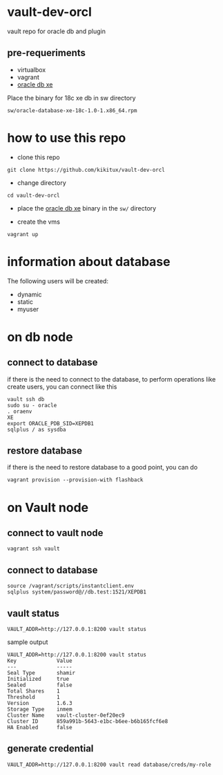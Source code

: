# vault-dev-orcl
vault repo for oracle db and plugin

## pre-requeriments

- virtualbox
- vagrant
- [oracle db xe](https://www.oracle.com/database/technologies/xe-downloads.html)

Place the binary for 18c xe db in sw directory
```
sw/oracle-database-xe-18c-1.0-1.x86_64.rpm
```

# how to use this repo

- clone this repo
```
git clone https://github.com/kikitux/vault-dev-orcl
```

- change directory
```
cd vault-dev-orcl
```

- place the [oracle db xe](https://www.oracle.com/database/technologies/xe-downloads.html) binary in the `sw/` directory

- create the vms
```
vagrant up
```

# information about database

The following users will be created:

- dynamic
- static
- myuser

# on db node

## connect to database

if there is the need to connect to the database, to perform operations like create users, you can connect like this

```
vault ssh db
sudo su - oracle
. oraenv
XE
export ORACLE_PDB_SID=XEPDB1
sqlplus / as sysdba
```

## restore database

if there is the need to restore database to a good point, you can do

```
vagrant provision --provision-with flashback
```

# on Vault node

## connect to vault node

```
vagrant ssh vault
```

## connect to database

```
source /vagrant/scripts/instantclient.env 
sqlplus system/password@//db.test:1521/XEPDB1
```

## vault status

```
VAULT_ADDR=http://127.0.0.1:8200 vault status
```

sample output

```
VAULT_ADDR=http://127.0.0.1:8200 vault status
Key             Value
---             -----
Seal Type       shamir
Initialized     true
Sealed          false
Total Shares    1
Threshold       1
Version         1.6.3
Storage Type    inmem
Cluster Name    vault-cluster-0ef20ec9
Cluster ID      859a991b-5643-e1bc-b6ee-b6b165fcf6e8
HA Enabled      false
```


## generate credential

```
VAULT_ADDR=http://127.0.0.1:8200 vault read database/creds/my-role
```
